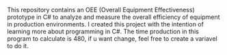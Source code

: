 This repository contains an OEE (Overall Equipment Effectiveness) prototype in C# to analyze and measure the overall efficiency of equipment in production environments. I created this project with the intention of learning more about programming in C#.
The time production in this program to calculate is 480, if u want change, feel free to create a variavel to do it.
